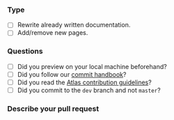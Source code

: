 ### Type
- [ ] Rewrite already written documentation.
- [ ] Add/remove new pages.

### Questions
- [ ] Did you preview on your local machine beforehand?
- [ ] Did you follow our [commit handbook](https://github.com/Atlas-OS/docs/blob/master/.github/CONTRIBUTING.md#commit-message)?
- [ ] Did you read the [Atlas contribution guidelines](https://docs.atlasos.net/contributions/)?
- [ ] Did you commit to the `dev` branch and not `master`?

### Describe your pull request
